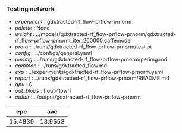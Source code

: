 ### Testing network
- *experiment* : gdxtracted-rf_flow-prflow-prnorm
- *palette* : None
- *weight* : ../models/gdxtracted-rf_flow-prflow-prnorm/gdxtracted-rf_flow-prflow-prnorm_iter_200000.caffemodel
- *proto* : ../runs/gdxtracted-rf_flow-prflow-prnorm/test.pt
- *config* : ../configs/general.yaml
- *perimg* : ../runs/gdxtracted-rf_flow-prflow-prnorm/perimg.md
- *common* : ../runs/gdxtracted_flow.md
- *exp* : ../experiments/gdxtracted-rf_flow-prflow-prnorm.yaml
- *report* : ../runs/gdxtracted-rf_flow-prflow-prnorm/README.md
- *gpu* : 0
- *out_blobs* : ['out-flow']
- *outdir* : ../output/gdxtracted-rf_flow-prflow-prnorm

epe | aae
--- | ---
15.4839 | 13.9553
